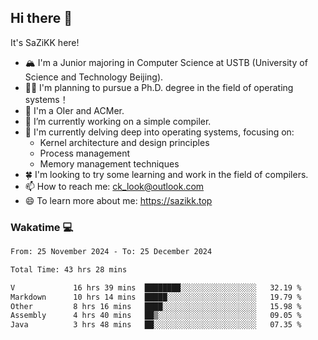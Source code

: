 ## Hi there 👋

It's SaZiKK here!

- 🏔️ I'm a Junior majoring in Computer Science  at USTB (University of Science and Technology Beijing).
- 🧑‍🎓 I'm planning to pursue a Ph.D. degree in the field of operating systems！
- 🚀 I'm a OIer and ACMer.
- 🔭 I’m currently working on a simple compiler.
- 🌱 I'm currently delving deep into operating systems, focusing on:
  - Kernel architecture and design principles
  - Process management
  - Memory management techniques
- 🍀 I'm looking to try some learning and work in the field of compilers.
- 📫 How to reach me: ck_look@outlook.com
- 😄 To learn more about me: https://sazikk.top

  
<!--
**SaZiKK/SaZiKK** is a ✨ _special_ ✨ repository because its `README.md` (this file) appears on your GitHub profile.

Here are some ideas to get you started:

- 🔭 I’m currently working on ...
- 🌱 I’m currently learning ...
- 👯 I’m looking to collaborate on ...
- 🤔 I’m looking for help with ...
- 💬 Ask me about ...
- 📫 How to reach me: ...
- 😄 Pronouns: ...
- ⚡ Fun fact: ...
-->

### Wakatime 💻

<!--START_SECTION:waka-->

```txt
From: 25 November 2024 - To: 25 December 2024

Total Time: 43 hrs 28 mins

V             16 hrs 39 mins  ████████░░░░░░░░░░░░░░░░░   32.19 %
Markdown      10 hrs 14 mins  █████░░░░░░░░░░░░░░░░░░░░   19.79 %
Other         8 hrs 16 mins   ████░░░░░░░░░░░░░░░░░░░░░   15.98 %
Assembly      4 hrs 40 mins   ██▒░░░░░░░░░░░░░░░░░░░░░░   09.05 %
Java          3 hrs 48 mins   ██░░░░░░░░░░░░░░░░░░░░░░░   07.35 %
```

<!--END_SECTION:waka-->
